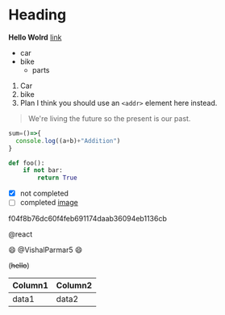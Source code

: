 # Heading
**Hello Wolrd** [link](http://www.google.com)
* car
* bike
  * parts
1. Car
2. bike
3. Plan
I think you should use an
`<addr>` element here instead.

> We're living the future so
> the present is our past.

```javascript
sum=()=>{
  console.log((a+b)+"Addition")
}
```
```python
def foo():
    if not bar:
        return True
```

- [x] not completed
- [ ] completed
[image](https://encrypted-tbn0.gstatic.com/images?q=tbn:ANd9GcT7HEr6fykbgN_GnedAp8PnRmCSGi96QBnqkA&usqp=CAU.jpg)

f04f8b76dc60f4feb691174daab36094eb1136cb

@react

:smile:
@VishalParmar5
:smile:

(~~hello~~)

Column1 | Column2
--------|---------
data1 | data2

 
